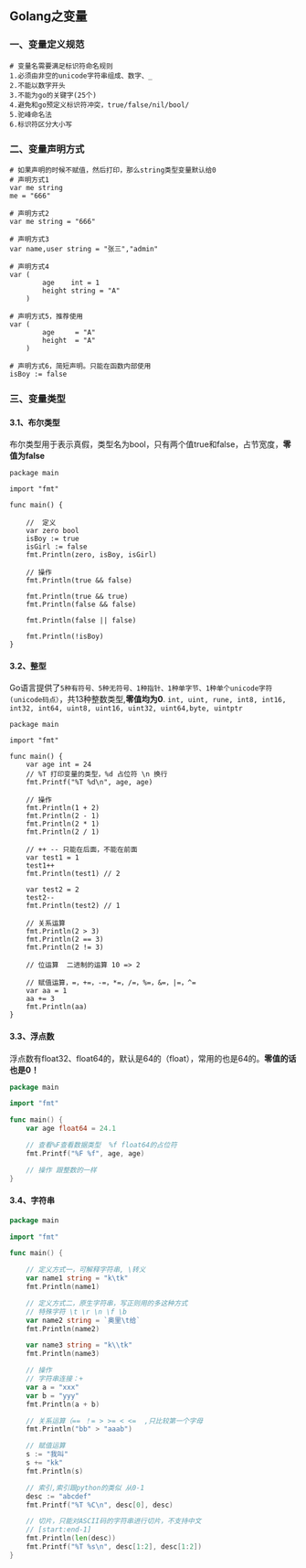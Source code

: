 ## Golang之变量

### 一、变量定义规范

```shell
# 变量名需要满足标识符命名规则
1.必须由非空的unicode字符串组成、数字、_
2.不能以数字开头
3.不能为go的关键字(25个)
4.避免和go预定义标识符冲突，true/false/nil/bool/
5.驼峰命名法
6.标识符区分大小写
```



### 二、变量声明方式

```shell
# 如果声明的时候不赋值，然后打印，那么string类型变量默认给0
# 声明方式1
var me string
me = "666"

# 声明方式2
var me string = "666"

# 声明方式3
var name,user string = "张三","admin"

# 声明方式4
var (
		age    int = 1
		height string = "A"
	)

# 声明方式5，推荐使用
var (
		age     = "A"
		height  = "A"
	)

# 声明方式6，简短声明。只能在函数内部使用
isBoy := false
```



### 三、变量类型

####  3.1、布尔类型

布尔类型用于表示真假，类型名为bool，只有两个值true和false，占节宽度，**零值为false**

```shell
package main

import "fmt"

func main() {

	//  定义
	var zero bool
	isBoy := true
	isGirl := false
	fmt.Println(zero, isBoy, isGirl)

	// 操作
	fmt.Println(true && false)
	
	fmt.Println(true && true)
	fmt.Println(false && false)
	
	fmt.Println(false || false)
	
	fmt.Println(!isBoy)
}
```

#### 3.2、整型

Go语言提供了`5种有符号、5种无符号、1种指针、1种单字节、1种单个unicode字符(unicode码点）`，共13种整数类型,**零值均为0**.
`int, uint, rune, int8, int16, int32, int64, uint8, uint16, uint32, uint64,byte, uintptr`

```shell
package main

import "fmt"

func main() {
	var age int = 24
	// %T 打印变量的类型，%d 占位符 \n 换行
	fmt.Printf("%T %d\n", age, age)

	// 操作
	fmt.Println(1 + 2)
	fmt.Println(2 - 1)
	fmt.Println(2 * 1)
	fmt.Println(2 / 1)

	// ++ -- 只能在后面，不能在前面
	var test1 = 1
	test1++
	fmt.Println(test1) // 2

	var test2 = 2
	test2--
	fmt.Println(test2) // 1

	// 关系运算
	fmt.Println(2 > 3)
	fmt.Println(2 == 3)
	fmt.Println(2 != 3)

	// 位运算  二进制的运算 10 => 2

	// 赋值运算，=，+=，-=，*=，/=，%=，&=，|=，^=
	var aa = 1
	aa += 3
	fmt.Println(aa)
}
```

#### 3.3、浮点数

浮点数有float32、float64的，默认是64的（float），常用的也是64的。**零值的话也是0！**

```go
package main

import "fmt"

func main() {
	var age float64 = 24.1

	// 查看%F查看数据类型  %f float64的占位符
	fmt.Printf("%F %f", age, age)

	// 操作 跟整数的一样
}
```

#### 3.4、字符串

```go
package main

import "fmt"

func main() {

	// 定义方式一，可解释字符串, \转义
	var name1 string = "k\tk"
	fmt.Println(name1)

	// 定义方式二，原生字符串，写正则用的多这种方式
	// 特殊字符 \t \r \n \f \b
	var name2 string = `奥里\t给`
	fmt.Println(name2)

	var name3 string = "k\\tk"
	fmt.Println(name3)

	// 操作
	// 字符串连接：+
	var a = "xxx"
	var b = "yyy"
	fmt.Println(a + b)

	// 关系运算（== ！= > >= < <=  ,只比较第一个字母
	fmt.Println("bb" > "aaab")

	// 赋值运算
	s := "我叫"
	s += "kk"
	fmt.Println(s)

	// 索引,索引跟python的类似 从0-1
	desc := "abcdef"
	fmt.Printf("%T %C\n", desc[0], desc)

	// 切片，只能对ASCII码的字符串进行切片，不支持中文
	// [start:end-1]
	fmt.Println(len(desc))
	fmt.Printf("%T %s\n", desc[1:2], desc[1:2])
}
```


